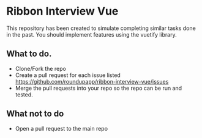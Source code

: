# Ribbon Interview Vue

This repository has been created to simulate completing similar tasks done in the past. 
You should implement features using the vuetify library. 


## What to do.

* Clone/Fork the repo
* Create a pull request for each issue listed https://github.com/roundupapp/ribbon-interview-vue/issues
* Merge the pull requests into your repo so the repo can be run and tested.

## What not to do
* Open a pull request to the main repo

